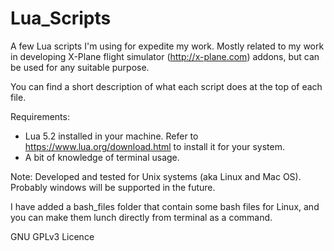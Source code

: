 # Lua_Scripts
A few Lua scripts I'm using for expedite my work. Mostly related to my work in developing X-Plane flight simulator (http://x-plane.com) addons, but can be used for any suitable purpose.

You can find a short description of what each script does at the top of each file.

Requirements:
- Lua 5.2 installed in your machine. Refer to https://www.lua.org/download.html to install it for your system.
- A bit of knowledge of terminal usage.

Note: Developed and tested for Unix systems (aka Linux and Mac OS). Probably windows will be supported in the future.

I have added a bash_files folder that contain some bash files for Linux, and you can make them lunch directly from terminal as a command.

GNU GPLv3 Licence
